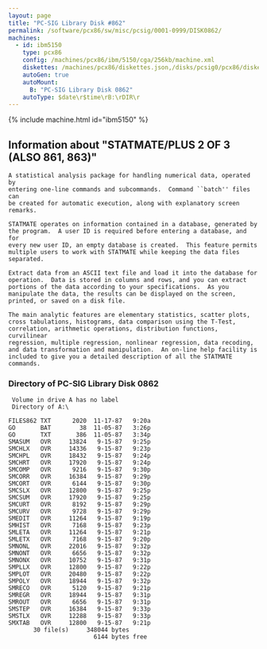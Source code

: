 ```yaml
---
layout: page
title: "PC-SIG Library Disk #862"
permalink: /software/pcx86/sw/misc/pcsig/0001-0999/DISK0862/
machines:
  - id: ibm5150
    type: pcx86
    config: /machines/pcx86/ibm/5150/cga/256kb/machine.xml
    diskettes: /machines/pcx86/diskettes.json,/disks/pcsig0/pcx86/diskettes.json
    autoGen: true
    autoMount:
      B: "PC-SIG Library Disk 0862"
    autoType: $date\r$time\rB:\rDIR\r
---
```


{% include machine.html id="ibm5150" %}

## Information about "STATMATE/PLUS 2 OF 3 (ALSO 861, 863)"

    A statistical analysis package for handling numerical data, operated by
    entering one-line commands and subcommands.  Command ``batch'' files can
    be created for automatic execution, along with explanatory screen
    remarks.
    
    STATMATE operates on information contained in a database, generated by
    the program.  A user ID is required before entering a database, and for
    every new user ID, an empty database is created.  This feature permits
    multiple users to work with STATMATE while keeping the data files
    separated.
    
    Extract data from an ASCII text file and load it into the database for
    operation.  Data is stored in columns and rows, and you can extract
    portions of the data according to your specifications.  As you
    manipulate the data, the results can be displayed on the screen,
    printed, or saved on a disk file.
    
    The main analytic features are elementary statistics, scatter plots,
    cross tabulations, histograms, data comparison using the T-Test,
    correlation, arithmetic operations, distribution functions, curvilinear
    regression, multiple regression, nonlinear regression, data recoding,
    and data transformation and manipulation.  An on-line help facility is
    included to give you a detailed description of all the STATMATE
    commands.

### Directory of PC-SIG Library Disk 0862

     Volume in drive A has no label
     Directory of A:\

    FILES862 TXT      2020  11-17-87   9:20a
    GO       BAT        38  11-05-87   3:26p
    GO       TXT       386  11-05-87   3:34p
    SMASUM   OVR     13824   9-15-87   9:25p
    SMCHLX   OVR     14336   9-15-87   9:23p
    SMCHPL   OVR     18432   9-15-87   9:24p
    SMCHRT   OVR     17920   9-15-87   9:24p
    SMCOMP   OVR      9216   9-15-87   9:30p
    SMCORR   OVR     16384   9-15-87   9:29p
    SMCORT   OVR      6144   9-15-87   9:30p
    SMCSLX   OVR     12800   9-15-87   9:25p
    SMCSUM   OVR     17920   9-15-87   9:25p
    SMCURT   OVR      8192   9-15-87   9:29p
    SMCURV   OVR      9728   9-15-87   9:29p
    SMEDIT   OVR     11264   9-15-87   9:19p
    SMHIST   OVR      7168   9-15-87   9:23p
    SMLETA   OVR     11264   9-15-87   9:21p
    SMLETX   OVR      7168   9-15-87   9:20p
    SMNONL   OVR     22016   9-15-87   9:32p
    SMNONT   OVR      6656   9-15-87   9:32p
    SMNONX   OVR     10752   9-15-87   9:31p
    SMPLLX   OVR     12800   9-15-87   9:22p
    SMPLOT   OVR     20480   9-15-87   9:22p
    SMPOLY   OVR     18944   9-15-87   9:32p
    SMRECO   OVR      5120   9-15-87   9:21p
    SMREGR   OVR     18944   9-15-87   9:31p
    SMROUT   OVR      6656   9-15-87   9:31p
    SMSTEP   OVR     16384   9-15-87   9:33p
    SMSTLX   OVR     12288   9-15-87   9:33p
    SMXTAB   OVR     12800   9-15-87   9:21p
           30 file(s)     348044 bytes
                            6144 bytes free
